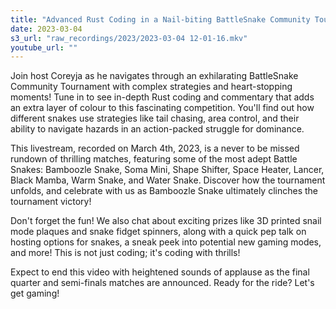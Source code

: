 ```yaml
---
title: "Advanced Rust Coding in a Nail-biting BattleSnake Community Tournament | Livestream Recap"
date: 2023-03-04
s3_url: "raw_recordings/2023/2023-03-04 12-01-16.mkv"
youtube_url: ""
---
```


Join host Coreyja as he navigates through an exhilarating BattleSnake Community Tournament with complex strategies and heart-stopping moments! Tune in to see in-depth Rust coding and commentary that adds an extra layer of colour to this fascinating competition. You'll find out how different snakes use strategies like tail chasing, area control, and their ability to navigate hazards in an action-packed struggle for dominance.

This livestream, recorded on March 4th, 2023, is a never to be missed rundown of thrilling matches, featuring some of the most adept Battle Snakes: Bamboozle Snake, Soma Mini, Shape Shifter, Space Heater, Lancer, Black Mamba, Warm Snake, and Water Snake. Discover how the tournament unfolds, and celebrate with us as Bamboozle Snake ultimately clinches the tournament victory!

Don't forget the fun! We also chat about exciting prizes like 3D printed snail mode plaques and snake fidget spinners, along with a quick pep talk on hosting options for snakes, a sneak peek into potential new gaming modes, and more! This is not just coding; it's coding with thrills!

Expect to end this video with heightened sounds of applause as the final quarter and semi-finals matches are announced. Ready for the ride? Let's get gaming!
